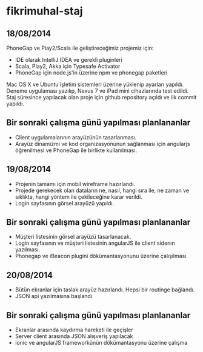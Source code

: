 fikrimuhal-staj
===============

18/08/2014
---------------
PhoneGap ve Play2/Scala ile geliştireceğimiz projemiz için:
- IDE olarak IntelliJ IDEA ve gerekli pluginleri
- Scala, Play2, Akka için Typesafe Activator
- PhoneGap için node.js'in üzerine npm ve phonegap paketleri

Mac OS X ve Ubuntu işletim sistemleri üzerine yüklenip ayarları yapıldı. Deneme uygulaması yazılıp, Nexus 7 ve iPad mini cihazlarında test edildi. Staj süresince yapılacak olan proje için github repository açıldı ve ilk commit yapıldı.

Bir sonraki çalışma günü yapılması planlananlar
-----------------------------------------------
- Client uygulamalarının arayüzünün tasarlanması.
- Arayüz dinamizmi ve kod organizasyonunun sağlanması için angularjs öğrenilmesi ve PhoneGap ile birlikte kullanılması.

19/08/2014
---------------
- Projenin tamamı için mobil wireframe hazırlandı.
- Projede gerekecek olan dataların ne, nasıl, hangi sıra ile, ne zaman ve sıklıkta, hangi yöntem ile çekileceğine karar verildi.
- Login sayfasının görsel arayüzü yapıldı.

Bir sonraki çalışma günü yapılması planlananlar
-----------------------------------------------
- Müşteri listesinin görsel arayüzü tasarlanacak.
- Login sayfasının ve müşteri listesinin angularJS ile client sidenın yazılması.
- Phonegap ve iBeacon plugini dökümantasyonunu üzerine çalışılması.

20/08/2014
--------------
- Bütün ekranlar için taslak arayüz hazırlandı. Hepsi bir routinge bağlandı.
- JSON api yazılmasına başlandı


Bir sonraki çalışma günü yapılması planlananlar
-----------------------------------------------
- Ekranlar arasında kaydırma hareketi ile geçişler
- Server client arasında JSON alışveriş yapılacak
- ionic ve angularJS frameworkünün dökümantasyonu üzerine çalışma